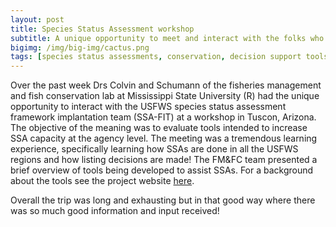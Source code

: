 ```yaml
---
layout: post
title: Species Status Assessment workshop
subtitle: A unique opportunity to meet and interact with the folks who help make important conservation decisions.
bigimg: /img/big-img/cactus.png
tags: [species status assessments, conservation, decision support tools, ssa, dst]
---
```


Over the past week Drs Colvin and Schumann of the fisheries management 
and fish conservation lab at Mississippi State University (R) had the 
unique opportunity to interact with the USFWS species status assessment 
framework implantation team (SSA-FIT) at a workshop in Tuscon, Arizona. 
The objective of the meaning was to evaluate tools intended to increase 
SSA capacity at the agency level. The meeting was a tremendous learning 
experience, specifically learning how SSAs are done in all the USFWS 
regions and how listing decisions are made! The FM&FC team presented a 
brief overview of tools being developed to assist SSAs. For a background 
about the tools see the project website 
[here](mcolvin.github.io/SSA-DST). 


Overall the trip was long and exhausting but in that good way where 
there was so much good information and input received! 


